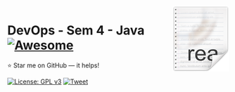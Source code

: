 <img src="icon.png" align="right" />

# DevOps - Sem 4 - Java [![Awesome](https://cdn.rawgit.com/sindresorhus/awesome/d7305f38d29fed78fa85652e3a63e154dd8e8829/media/badge.svg)](https://github.com/Nehasingh1300/DevOps/tree/master/sem1)
:star: Star me on GitHub — it helps!

[![License: GPL v3](https://img.shields.io/badge/License-GPLv3-blue.svg)](https://github.com/Nehasingh1300/DevOps/blob/master/LICENSE)
[![Tweet](https://img.shields.io/twitter/url/http/shields.io.svg?style=social)](https://twitter.com/intent/tweet?text=DevOps%20:%20All%20you%20need%20to%20know%204&url=https://github.com/Nehasingh1300/DevOps&hashtags=DevOpsAtUPES,DevOps,LearnTogether,girlswhocode,girlintech,girlinstem)
